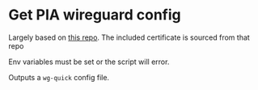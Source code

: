 # Get PIA wireguard config

Largely based on [this repo](https://github.com/pia-foss/manual-connections). The included certificate is sourced from that repo

Env variables must be set or the script will error.

Outputs a `wg-quick` config file.

